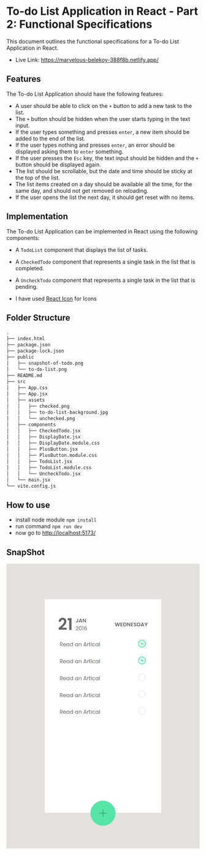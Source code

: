 # To-do List Application in React - Part 2: Functional Specifications

This document outlines the functional specifications for a To-do List Application in React.

- Live Link: https://marvelous-belekoy-388f8b.netlify.app/

## Features
The To-do List Application should have the following features:

- A user should be able to click on the ``+`` button to add a new task to the list.
- The ``+`` button should be hidden when the user starts typing in the text input.
- If the user types something and presses ``enter``, a new item should be added to the end of the list.
- If the user types nothing and presses ``enter``, an error should be displayed asking them to ``enter`` something.
- If the user presses the ``Esc`` key, the text input should be hidden and the ``+`` button should be displayed again.
- The list should be scrollable, but the date and time should be sticky at the top of the list.
- The list items created on a day should be available all the time, for the same day, and should not get removed on reloading.
- If the user opens the list the next day, it should get reset with no items.

## Implementation
The To-do List Application can be implemented in React using the following components:

- A ``TodoList`` component that displays the list of tasks.
- A ``CheckedTodo`` component that represents a single task in the list that is completed.
- A ``UncheckTodo`` component that represents a single task in the list that is pending.

- I have used [React Icon](https://react-icons.github.io/react-icons) for Icons

## Folder Structure
    .
    ├── index.html
    ├── package.json
    ├── package-lock.json
    ├── public
    │   ├── snapshot-of-todo.png
    │   └── to-do-list.png
    ├── README.md
    ├── src
    │   ├── App.css
    │   ├── App.jsx
    │   ├── assets
    │   │   ├── checked.png
    │   │   ├── to-do-list-background.jpg
    │   │   └── unchecked.png
    │   ├── components
    │   │   ├── CheckedTodo.jsx
    │   │   ├── DisplayDate.jsx
    │   │   ├── DisplayDate.module.css
    │   │   ├── PlusButton.jsx
    │   │   ├── PlusButton.module.css
    │   │   ├── TodoList.jsx
    │   │   ├── TodoList.module.css
    │   │   └── UncheckTodo.jsx
    │   └── main.jsx
    └── vite.config.js

## How to use

- install node module ``npm install``
- run command ``npm run dev``
- now go to [http://localhost:5173/](http://localhost:5173/)

## SnapShot

![screen-shot](./public/snapshot-of-todo.png)
